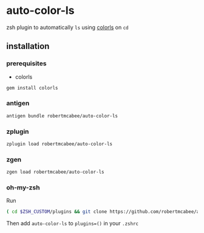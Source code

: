 # auto-color-ls

zsh plugin to automatically `ls` using [colorls](https://github.com/athityakumar/colorls) on `cd`

## installation

### prerequisites

- colorls

```bash
gem install colorls
```

### antigen

```bash
antigen bundle robertmcabee/auto-color-ls
```

### zplugin

```bash
zplugin load robertmcabee/auto-color-ls
```

### zgen

```bash
zgen load robertmcabee/auto-color-ls
```

### oh-my-zsh

Run
```bash
( cd $ZSH_CUSTOM/plugins && git clone https://github.com/robertmcabee/auto-color-ls )
```

Then add `auto-color-ls` to `plugins=()` in your `.zshrc`
